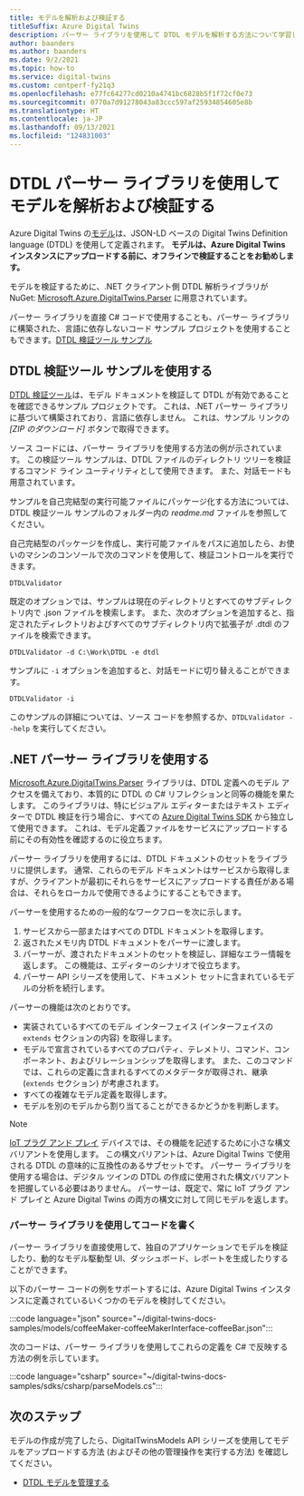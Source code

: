 ```yaml
---
title: モデルを解析および検証する
titleSuffix: Azure Digital Twins
description: パーサー ライブラリを使用して DTDL モデルを解析する方法について学習します。
author: baanders
ms.author: baanders
ms.date: 9/2/2021
ms.topic: how-to
ms.service: digital-twins
ms.custom: contperf-fy21q3
ms.openlocfilehash: e77fc64277cd0210a4741bc6828b5f1f72cf0e73
ms.sourcegitcommit: 0770a7d91278043a83ccc597af25934854605e8b
ms.translationtype: HT
ms.contentlocale: ja-JP
ms.lasthandoff: 09/13/2021
ms.locfileid: "124831003"
---
```

# <a name="parse-and-validate-models-with-the-dtdl-parser-library"></a>DTDL パーサー ライブラリを使用してモデルを解析および検証する

Azure Digital Twins の[モデル](concepts-models.md)は、JSON-LD ベースの Digital Twins Definition language (DTDL) を使用して定義されます。 **モデルは、Azure Digital Twins インスタンスにアップロードする前に、オフラインで検証することをお勧めします。**

モデルを検証するために、.NET クライアント側 DTDL 解析ライブラリが NuGet: [Microsoft.Azure.DigitalTwins.Parser](https://nuget.org/packages/Microsoft.Azure.DigitalTwins.Parser/) に用意されています。 

パーサー ライブラリを直接 C# コードで使用することも、パーサー ライブラリに構築された、言語に依存しないコード サンプル プロジェクトを使用することもできます。[DTDL 検証ツール サンプル](/samples/azure-samples/dtdl-validator/dtdl-validator)

## <a name="use-the-dtdl-validator-sample"></a>DTDL 検証ツール サンプルを使用する

[DTDL 検証ツール](/samples/azure-samples/dtdl-validator/dtdl-validator)は、モデル ドキュメントを検証して DTDL が有効であることを確認できるサンプル プロジェクトです。 これは、.NET パーサー ライブラリに基づいて構築されており、言語に依存しません。 これは、サンプル リンクの *[ZIP のダウンロード]* ボタンで取得できます。

ソース コードには、パーサー ライブラリを使用する方法の例が示されています。 この検証ツール サンプルは、DTDL ファイルのディレクトリ ツリーを検証するコマンド ライン ユーティリティとして使用できます。 また、対話モードも用意されています。

サンプルを自己完結型の実行可能ファイルにパッケージ化する方法については、DTDL 検証ツール サンプルのフォルダー内の *readme.md* ファイルを参照してください。

自己完結型のパッケージを作成し、実行可能ファイルをパスに追加したら、お使いのマシンのコンソールで次のコマンドを使用して、検証コントロールを実行できます。

```cmd/sh
DTDLValidator
```

既定のオプションでは、サンプルは現在のディレクトリとすべてのサブディレクトリ内で .json ファイルを検索します。 また、次のオプションを追加すると、指定されたディレクトリおよびすべてのサブディレクトリ内で拡張子が .dtdl のファイルを検索できます。

```cmd/sh
DTDLValidator -d C:\Work\DTDL -e dtdl 
```

サンプルに `-i` オプションを追加すると、対話モードに切り替えることができます。

```cmd/sh
DTDLValidator -i
```

このサンプルの詳細については、ソース コードを参照するか、`DTDLValidator --help` を実行してください。

## <a name="use-the-net-parser-library"></a>.NET パーサー ライブラリを使用する 

[Microsoft.Azure.DigitalTwins.Parser](https://nuget.org/packages/Microsoft.Azure.DigitalTwins.Parser/) ライブラリは、DTDL 定義へのモデル アクセスを備えており、本質的に DTDL の C# リフレクションと同等の機能を果たします。 このライブラリは、特にビジュアル エディターまたはテキスト エディターで DTDL 検証を行う場合に、すべての [Azure Digital Twins SDK](concepts-apis-sdks.md) から独立して使用できます。 これは、モデル定義ファイルをサービスにアップロードする前にその有効性を確認するのに役立ちます。

パーサー ライブラリを使用するには、DTDL ドキュメントのセットをライブラリに提供します。 通常、これらのモデル ドキュメントはサービスから取得しますが、クライアントが最初にそれらをサービスにアップロードする責任がある場合は、それらをローカルで使用できるようにすることもできます。 

パーサーを使用するための一般的なワークフローを次に示します。
1. サービスから一部またはすべての DTDL ドキュメントを取得します。
2. 返されたメモリ内 DTDL ドキュメントをパーサーに渡します。
3. パーサーが、渡されたドキュメントのセットを検証し、詳細なエラー情報を返します。 この機能は、エディターのシナリオで役立ちます。
4. パーサー API シリーズを使用して、ドキュメント セットに含まれているモデルの分析を続行します。 

パーサーの機能は次のとおりです。
* 実装されているすべてのモデル インターフェイス (インターフェイスの `extends` セクションの内容) を取得します。
* モデルで宣言されているすべてのプロパティ、テレメトリ、コマンド、コンポーネント、およびリレーションシップを取得します。 また、このコマンドでは、これらの定義に含まれるすべてのメタデータが取得され、継承 (`extends` セクション) が考慮されます。
* すべての複雑なモデル定義を取得します。
* モデルを別のモデルから割り当てることができるかどうかを判断します。

> [!NOTE]
> [IoT プラグ アンド プレイ](../iot-develop/overview-iot-plug-and-play.md) デバイスでは、その機能を記述するために小さな構文バリアントを使用します。 この構文バリアントは、Azure Digital Twins で使用される DTDL の意味的に互換性のあるサブセットです。 パーサー ライブラリを使用する場合は、デジタル ツインの DTDL の作成に使用された構文バリアントを把握している必要はありません。 パーサーは、既定で、常に IoT プラグ アンド プレイと Azure Digital Twins の両方の構文に対して同じモデルを返します。

### <a name="code-with-the-parser-library"></a>パーサー ライブラリを使用してコードを書く

パーサー ライブラリを直接使用して、独自のアプリケーションでモデルを検証したり、動的なモデル駆動型 UI、ダッシュボード、レポートを生成したりすることができます。

以下のパーサー コードの例をサポートするには、Azure Digital Twins インスタンスに定義されているいくつかのモデルを検討してください。

:::code language="json" source="~/digital-twins-docs-samples/models/coffeeMaker-coffeeMakerInterface-coffeeBar.json":::

次のコードは、パーサー ライブラリを使用してこれらの定義を C# で反映する方法の例を示しています。

:::code language="csharp" source="~/digital-twins-docs-samples/sdks/csharp/parseModels.cs":::

## <a name="next-steps"></a>次のステップ

モデルの作成が完了したら、DigitalTwinsModels API シリーズを使用してモデルをアップロードする方法 (およびその他の管理操作を実行する方法) を確認してください。
* [DTDL モデルを管理する](how-to-manage-model.md)